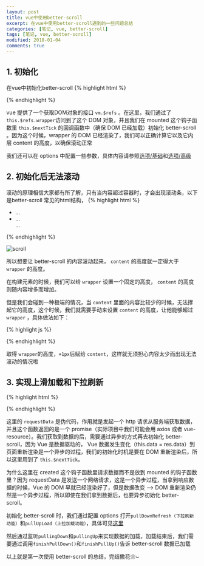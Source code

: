 ```yaml
---
layout: post
title: vue中使用better-scroll
excerpt: 在vue中使用better-scroll遇到的一些问题总结
categories: [笔记, vue, better-scroll]
tags: [笔记, vue, better-scroll]
modified: 2018-01-04
comments: true
---
```


## 1. 初始化
在vue中初始化better-scroll
{% highlight html %}
<template>
    <div class="wrapper" ref="wrapper">
        <ul class="content" ref="content">
            <li>...</li>
            <li>...</li>
            ...
        </ul>
    </div>
</template>
<script>
    import BScroll from 'better-scroll'
    export default {
        mounted() {
            this.$nextTick(() => {
                let options = {};
                this.scroll = new Bscroll(this.$refs.wrapper, options)
            })
        }
    }
</script>
{% endhighlight %}

vue 提供了一个获取DOM对象的接口 `vm.$refs` 。在这里，我们通过了`this.$refs.wrapper`访问到了这个 DOM 对象，并且我们在 mounted 这个钩子函数里 `this.$nextTick` 的回调函数中（确保 DOM 已经加载）初始化 better-scroll 。因为这个时候，wrapper 的 DOM 已经渲染了，我们可以正确计算它以及它内层 content 的高度，以确保滚动正常

我们还可以在 options 中配置一些参数，具体内容请参照[选项/基础](https://ustbhuangyi.github.io/better-scroll/doc/zh-hans/options.html)和[选项/高级](https://ustbhuangyi.github.io/better-scroll/doc/zh-hans/options-advanced.html)


## 2. 初始化后无法滚动
滚动的原理相信大家都有所了解，只有当内容超过容器时，才会出现滚动条，以下是better-scroll 常见的html结构，
{% highlight html %}
<div class="wrapper" ref="wrapper">
    <ul class="content" ref="content">
        <li>...</li> 
        <li>...</li> 
        ... 
    </ul> 
</div>
{% endhighlight %}

![scroll](http://oy41mkgad.bkt.clouddn.com/scroll-4.png 'scroll')

所以想要让 better-scroll 的内容滚动起来， `content` 的高度就一定得大于 `wrapper` 的高度。

在构建元素的时候，我们可以给 `wrapper` 设置一个固定的高度， `content` 的高度则随内容增多而增加。

但是我们会碰到一种极端的情况，当 `content` 里面的内容比较少的时候，无法撑起它的高度，这个时候，我们就需要手动来设置 `content` 的高度，让他能够超过 `wrapper` ，具体做法如下：

{% highlight js %}
<script>
    export default {
        mounted() {
            this.$nextTick(()=>{
                this.initScroll();
            })
        },
        methods: {
            initScroll() {
                if (this.$refs.content) {
                    if (this.$refs.wrapper instanceof window.SVGElement) {
                        let rect = this.$refs.wrapper.getBoundingClientRect();
                        this.$refs.content.style.minHeight = `${rect.height + 1}px`
                    } else {
                        this.$refs.content.style.minHeight = `${this.$refs.wrapper.offsetHeight + 1}px`
                    }
                }
            }
        }
    }
</script>
{% endhighlight %}

取得 `wrapper`的高度，`+1px`后赋给 `content`，这样就无须担心内容太少而出现无法滚动的情况啦

## 3. 实现上滑加载和下拉刷新
{% highlight html %}
<template>
    <div class="wrapper" ref="wrapper">
        <ul class="content" ref="content">
            <li v-for="item in data">{{item}}</li>
        </ul>
        <div class="loading-wrapper"></div>
    </div>
</template>
<script>
    import BScroll from 'better-scroll'
    export default {
        data() {
            return {
                data: [],
                isPullingUp: false,
                isPullingDown: false
            }
        },
        created() {
            this.loadData()
        },
        methods: {
            loadData() {
                requestData().then((res) => {
                    this.data = res.data.concat(this.data)
                    this.$nextTick(() => {
                        if (!this.scroll) {
                            let options = {
                                pullDownRefresh: {
                                    threshold: 50, // 当下拉到超过顶部 50px 时，触发 pullingDown 事件
                                    stop: 0 // 刷新数据的过程中，回弹停留在距离顶部还有 0px 的位置
                                },
                                pullUpLoad: {
                                    threshold: -20, // 在上拉到超过底部 20px 时，触发 pullingUp 事件
                                },
                            };
                            this.scroll = new Bscroll(this.$refs.wrapper, options);
                            // 下拉刷新
                            this.scroll.on('pullingDown',() =>{
                                this.isPullingDown = true;
                                this.loadData();
                            })
                            // 上拉加载
                            this.scroll.on('pullingUp',() =>{
                                this.isPullingUp = true;
                                this.loadData();
                            })
                        } else {
                            if (this.isPullingUp) {
                                this.isPullingUp = false;
                                this.scroll.finishPullUp();
                            } else if (this.isPullingDown) {
                                this.isPullingDown = false;
                                this.scroll.finishPullDown();
                            }
                            this.scroll.refresh()
                        }
                    })
                })
            }
        }
    }
</script>
{% endhighlight %}

这里的 `requestData` 是伪代码，作用就是发起一个 http 请求从服务端获取数据，并且这个函数返回的是一个 promise（实际项目中我们可能会用 axios 或者 vue-resource）。我们获取到数据的后，需要通过异步的方式再去初始化 better-scroll，因为 Vue 是数据驱动的， Vue 数据发生变化（this.data = res.data）到页面重新渲染是一个异步的过程，我们的初始化时机是要在 DOM 重新渲染后，所以这里用到了 `this.$nextTick`。

为什么这里在 created 这个钩子函数里请求数据而不是放到 mounted 的钩子函数里？因为 requestData 是发送一个网络请求，这是一个异步过程，当拿到响应数据的时候，Vue 的 DOM 早就已经渲染好了，但是数据改变 —> DOM 重新渲染仍然是一个异步过程，所以即使在我们拿到数据后，也要异步初始化 better-scroll。

初始化 better-scroll 时，我们通过配置 options 打开`pullDownRefresh（下拉刷新功能）`和`pullUpLoad（上拉加载功能）`，具体可见[这里](https://ustbhuangyi.github.io/better-scroll/doc/zh-hans/options-advanced.html#pulldownrefresh)

然后通过监听`pullingDown`和`pullingUp`来实现数据的加载，加载结束后，我们需要通过调用`finishPullDown()`和`finishPullUp()`告诉 better-scroll 数据已加载

以上就是第一次使用 better-scroll 的总结，完结撒花❀~